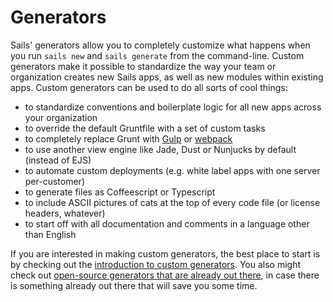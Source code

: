 # Generators

Sails' generators allow you to completely customize what happens when you run `sails new` and `sails generate` from the command-line.  Custom generators make it possible to standardize the way your team or organization creates new Sails apps, as well as new modules within existing apps.  Custom generators can be used to do all sorts of cool things:
- to standardize conventions and boilerplate logic for all new apps across your organization
- to override the default Gruntfile with a set of custom tasks
- to completely replace Grunt with [Gulp](http://gulpjs.com/) or [webpack](https://webpack.github.io/)
- to use another view engine like Jade, Dust or Nunjucks by default (instead of EJS)
- to automate custom deployments (e.g. white label apps with one server per-customer)
- to generate files as Coffeescript or Typescript
- to include ASCII pictures of cats at the top of every code file (or license headers, whatever)
- to start off with all documentation and comments in a language other than English


If you are interested in making custom generators, the best place to start is by checking out the [introduction to custom generators](http://sailsjs.org/documentation/concepts/extending-sails/generators/custom-generators).  You also might check out [open-source generators that are already out there](https://sailsjs-website.herokuapp.com/documentation/concepts/extending-sails/generators/available-generators), in case there is something already out there that will save you some time.


<docmeta name="displayName" value="Generators">
<docmeta name="stabilityIndex" value="2">
